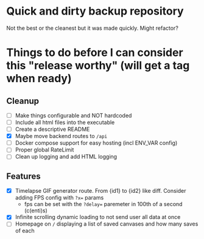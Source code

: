 # Quick and dirty backup repository
Not the best or the cleanest but it was made quickly. Might refactor?

# Things to do before I can consider this "release worthy" (will get a tag when ready)
## Cleanup
- [ ] Make things configurable and NOT hardcoded
- [ ] Include all html files into the executable
- [ ] Create a descriptive README
- [x] Maybe move backend routes to `/api`
- [ ] Docker compose support for easy hosting (incl ENV_VAR config)
- [ ] Proper global RateLimit
- [ ] Clean up logging and add HTML logging
## Features
- [x] Timelapse GIF generator route. From {id1} to {id2} like diff. Consider adding FPS config with `?x=` params
    - fps can be set with the `?delay=` paremeter in 100th of a second (c(enti)s)
- [x] Infinite scrolling dynamic loading to not send user all data at once
- [ ] Homepage on `/` displaying a list of saved canvases and how many saves of each